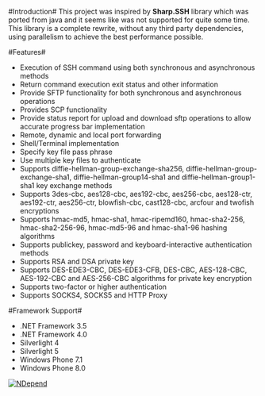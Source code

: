 #Introduction#
This project was inspired by **Sharp.SSH** library which was ported from java and it seems like was not supported for quite some time. This library is a complete rewrite, without any third party dependencies, using parallelism to achieve the best performance possible.

#Features#
* Execution of SSH command using both synchronous and asynchronous methods
* Return command execution exit status and other information 
* Provide SFTP functionality for both synchronous and asynchronous operations
* Provides SCP functionality
* Provide status report for upload and download sftp operations to allow accurate progress bar implementation 
* Remote, dynamic and local port forwarding 
* Shell/Terminal implementation
* Specify key file pass phrase
* Use multiple key files to authenticate 
* Supports diffie-hellman-group-exchange-sha256, diffie-hellman-group-exchange-sha1, diffie-hellman-group14-sha1 and diffie-hellman-group1-sha1 key exchange methods
* Supports 3des-cbc, aes128-cbc, aes192-cbc, aes256-cbc, aes128-ctr, aes192-ctr, aes256-ctr, blowfish-cbc, cast128-cbc, arcfour and twofish encryptions
* Supports hmac-md5, hmac-sha1, hmac-ripemd160, hmac-sha2-256, hmac-sha2-256-96, hmac-md5-96 and hmac-sha1-96 hashing algorithms
* Supports publickey, password and keyboard-interactive authentication methods 
* Supports RSA and DSA private key 
* Supports DES-EDE3-CBC, DES-EDE3-CFB, DES-CBC, AES-128-CBC, AES-192-CBC and AES-256-CBC algorithms for private key encryption
* Supports two-factor or higher authentication
* Supports SOCKS4, SOCKS5 and HTTP Proxy

#Framework Support#
* .NET Framework 3.5 
* .NET Framework 4.0 
* Silverlight 4 
* Silverlight 5 
* Windows Phone 7.1 
* Windows Phone 8.0

[![NDepend](http://download-codeplex.sec.s-msft.com/Download?ProjectName=sshnet&DownloadId=629750)](http://ndepend.com)
